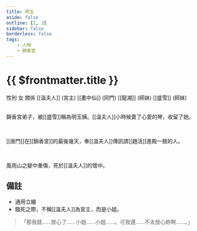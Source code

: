 ```yaml
---
title: 明玉
aside: false
outline: [2, 3]
sidebar: false
borderless: false
tags:
    - 人物
    - 錦香宮
---
```


# {{ $frontmatter.title }}

<ChTabs position="bottom">
	<ChTab title="明玉">
		<Ch src='/images/characters/other18/normal.png' position='right'/>
		<ChName nameZh='明玉' nameEn='Ming Yu' position='right' />
		<ChTable>
			<ChTr>
				<ChTd isTitle=true>
					性別
				</ChTd>
				<ChTd>
					女
				</ChTd>
			</ChTr>
			<ChTr>
				<ChTd isTitle=true position='center'>
					關係
				</ChTd>
			</ChTr>
			<ChTr>
				<ChTd position='center'>  
					[[溫夫人]] (宮主)
				</ChTd>
			</ChTr>
			<ChTr>
				<ChTd position='center'>
					[[畫中仙]] (同門)
				</ChTd>
			</ChTr>
			<ChTr>
				<ChTd position='center'>
					[[龍湘]] (師妹)
				</ChTd>
			</ChTr>
			<ChTr>
				<ChTd position='center'>
					[[盛雪]] (師妹)
				</ChTd>
			</ChTr>
		</ChTable>
	</ChTab>
</ChTabs>
<br><br>

錦香宮弟子，被[[盛雪]]稱為明玉姨。[[溫夫人]]小時候賣了心愛的琴，收留了她。

<br>

[[唐門]]在[[錦香宮]]的最後幾天，奉[[溫夫人]]傳訊請[[趙活]]進殿一敘的人。

<br>

風雨山之變中重傷，死於[[溫夫人]]的懷中。

## 備註

- 通用立繪
- 臨死之際，不稱[[溫夫人]]為宮主，而是小姐。
> 「那我就……放心了……小姐……小姐……。可我還……不太放心妳啊……。」